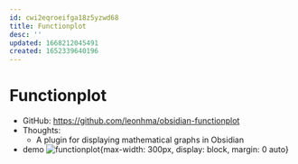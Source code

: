 ```yaml
---
id: cwi2eqroeifga18z5yzwd68
title: Functionplot
desc: ''
updated: 1668212045491
created: 1652339640196
---
```

# Functionplot

- GitHub: https://github.com/leonhma/obsidian-functionplot
- Thoughts:
    - A plugin for displaying mathematical graphs in Obsidian
- demo ![functionplot](https://github.com/leonhma/obsidian-functionplot/raw/master/images/create-modal/dark.png#gh-dark-mode-only){max-width: 300px, display: block, margin: 0 auto}

